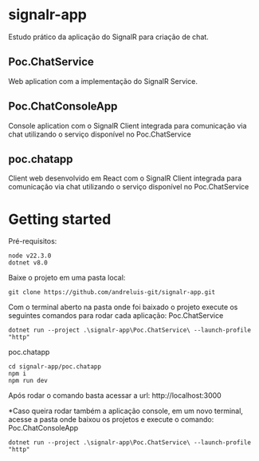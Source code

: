 # signalr-app

Estudo prático da aplicação do SignalR para criação de chat.

## Poc.ChatService
Web aplication com a implementação do SignalR Service.

## Poc.ChatConsoleApp
Console aplication com o SignalR Client integrada para comunicação via chat utilizando o serviço disponível no Poc.ChatService

## poc.chatapp
Client web desenvolvido em React com o SignalR Client integrada para comunicação via chat utilizando o serviço disponível no Poc.ChatService

# Getting started

Pré-requisitos:
```
node v22.3.0
dotnet v8.0
```

Baixe o projeto em uma pasta local:
```
git clone https://github.com/andreluis-git/signalr-app.git
```

Com o terminal aberto na pasta onde foi baixado o projeto execute os seguintes comandos para rodar cada aplicação:
Poc.ChatService
```
dotnet run --project .\signalr-app\Poc.ChatService\ --launch-profile "http"
```

poc.chatapp
```
cd signalr-app/poc.chatapp
npm i
npm run dev
```
Após rodar o comando basta acessar a url: http://localhost:3000

*Caso queira rodar também a aplicação console, em um novo terminal, acesse a pasta onde baixou os projetos e execute o comando:
Poc.ChatConsoleApp
```
dotnet run --project .\signalr-app\Poc.ChatService\ --launch-profile "http"
```



